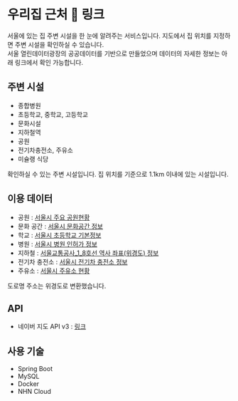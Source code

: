 # 우리집 근처 <a href="https://nearmyhome.site" target="_blank" style="text-decoration: none;">🔗 링크</a>
서울에 있는 집 주변 시설을 한 눈에 알려주는 서비스입니다. 지도에서 집 위치를 지정하면 주변 시설을 확인하실 수 있습니다.  
서울 열린데이터광장의 공공데이터를 기반으로 만들었으며 데이터의 자세한 정보는 아래 링크에서 확인 가능합니다.  

## 주변 시설
* 종합병원
* 초등학교, 중학교, 고등학교
* 문화시설
* 지하철역
* 공원
* 전기차충전소, 주유소
* 미슐랭 식당

확인하실 수 있는 주변 시설입니다. 집 위치를 기준으로 1.1km 이내에 있는 시설입니다.

## 이용 데이터
* 공원 : [서울시 주요 공원현황](https://data.seoul.go.kr/dataList/OA-394/S/1/datasetView.do#AXexec)
* 문화 공간 : [서울시 문화공간 정보](https://data.seoul.go.kr/dataList/OA-15487/S/1/datasetView.do)
* 학교 : [서울시 초등학교 기본정보](https://data.seoul.go.kr/dataList/OA-20555/S/1/datasetView.do)
* 병원 : [서울시 병원 인허가 정보](https://data.seoul.go.kr/dataList/OA-16479/S/1/datasetView.do)
* 지하철 : [서울교통공사_1_8호선 역사 좌표(위경도) 정보](https://www.data.go.kr/data/15099316/fileData.do?recommendDataYn=Y)
* 전기차 충전소 : [서울시 전기차 충전소 정보](https://data.seoul.go.kr/dataList/OA-21712/S/1/datasetView.do)
* 주유소 : [서울시 주유소 현황](https://data.seoul.go.kr/dataList/OA-22251/F/1/datasetView.do)

도로명 주소는 위경도로 변환했습니다.

## API
* 네이버 지도 API v3 : [링크](https://navermaps.github.io/maps.js.ncp/docs/index.html)

## 사용 기술
* Spring Boot
* MySQL
* Docker
* NHN Cloud
